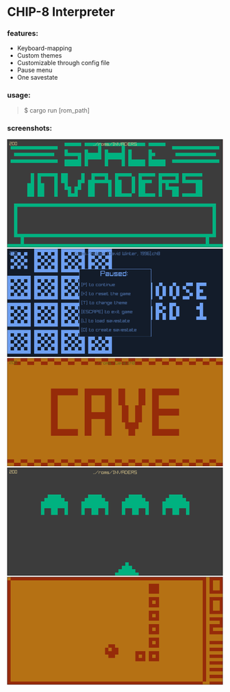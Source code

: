 # CHIP-8 Interpreter
### features:
- Keyboard-mapping
- Custom themes
- Customizable through config file
- Pause menu
- One savestate

### usage:
> $ cargo run [rom_path]

### screenshots:
![](screenshots/screenshot_2024-10-13_18-43-09.png)
![](screenshots/screenshot_2024-10-13_18-44-33.png)
![](screenshots/screenshot_2024-10-13_18-42-33.png)
![](screenshots/screenshot_2024-10-13_18-43-30.png)
![](screenshots/screenshot_2024-10-13_18-45-29.png)
